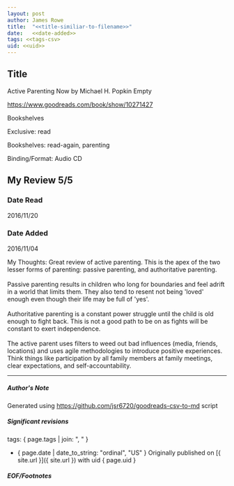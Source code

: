 ```yaml
---
layout: post
author: James Rowe
title:  "<<title-similiar-to-filename>>"
date:   <<date-added>>
tags: <<tags-csv>
uid: <<uid>>
---
```


<!-- highly dependent on how you personally use jekyll templates, and how you want this to show up -->

## Title

Active Parenting Now by Michael H. Popkin
Empty 

https://www.goodreads.com/book/show/10271427

Bookshelves

Exclusive: read

Bookshelves: read-again, parenting

Binding/Format: Audio CD

## My Review 5/5

### Date Read
2016/11/20

### Date Added
2016/11/04

My Thoughts: Great review of active parenting. This is the apex of the two lesser forms of parenting: passive parenting, and authoritative parenting.<br/><br/>Passive parenting results in children who long for boundaries and feel adrift in a world that limits them. They also tend to resent not being 'loved' enough even though their life may be full of 'yes'.<br/><br/>Authoritative parenting is a constant power struggle until the child is old enough to fight back. This is not a good path to be on as fights will be constant to exert independence. <br/><br/>The active parent uses filters to weed out bad influences (media, friends, locations) and uses agile methodologies to introduce positive experiences. Think things like participation by all family members at family meetings, clear expectations, and self-accountability.

---

##### Author's Note

Generated using https://github.com/jsr6720/goodreads-csv-to-md script

##### Significant revisions

tags: { page.tags | join: ", " } <!-- todo move this somewhere -->

- { page.date | date_to_string: "ordinal", "US" } Originally published on [{ site.url }]({ site.url }) with uid { page.uid }

##### EOF/Footnotes
